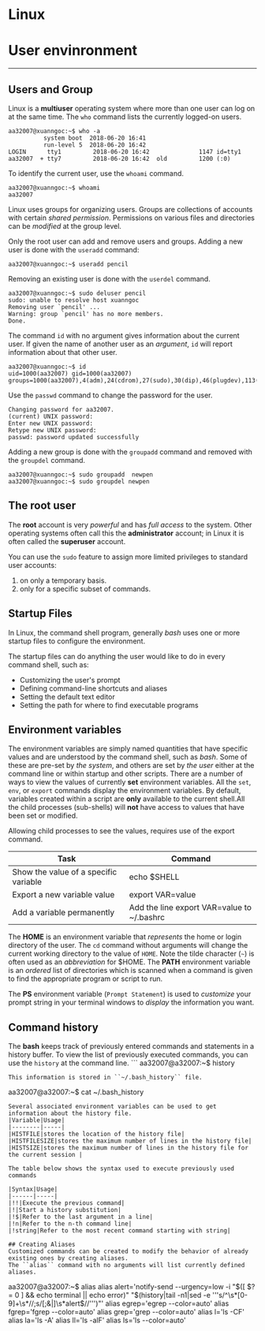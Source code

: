# Linux
# User envinronment  
 ---
 ## Users and Group 

 Linux is a __multiuser__ operating system where more than one user can log on at the same time.
 The `who` command lists the currently logged-on users.
 ```
 aa32007@xuanngoc:~$ who -a
           system boot  2018-06-20 16:41
           run-level 5  2018-06-20 16:42
LOGIN      tty1         2018-06-20 16:42              1147 id=tty1
aa32007  + tty7         2018-06-20 16:42  old         1200 (:0)

 ```
 To identify the current user, use the `whoami` command.
 ```
aa32007@xuanngoc:~$ whoami
aa32007
 ```
Linux uses groups for organizing users. Groups are collections of accounts with certain _shared permission_. Permissions on various files and directories can be _modified_ at the group level.

Only the root user can add and remove users and groups.
Adding a new user is done with the ``useradd`` command: 
```
aa32007@xuanngoc:~$ useradd pencil
```
Removing an existing user is done with the ``userdel`` command.
```
aa32007@xuanngoc:~$ sudo deluser pencil
sudo: unable to resolve host xuanngoc
Removing user `pencil' ...
Warning: group `pencil' has no more members.
Done.

```
The command ``id`` with no argument gives information about the current user. If given the name of another user as an _argument_, ``id`` will report information about that other user.
```
aa32007@xuanngoc:~$ id
uid=1000(aa32007) gid=1000(aa32007) groups=1000(aa32007),4(adm),24(cdrom),27(sudo),30(dip),46(plugdev),113(lpadmin),128(sambashare)
```
Use the ``passwd`` command to change the password for the user.
```
Changing password for aa32007.
(current) UNIX password: 
Enter new UNIX password: 
Retype new UNIX password:
passwd: password updated successfully

```
Adding a new group is done with the ``groupadd`` command and removed with the ``groupdel`` command.

```
aa32007@xuanngoc:~$ sudo groupadd  newpen
aa32007@xuanngoc:~$ sudo groupdel newpen
```

## The root user

The __root__ account is very _powerful_ and has _full access_ to the system. Other operating systems often call this the __administrator__ account; in Linux it is often called the __superuser__ account.

You can use the ``sudo`` feature to assign more limited privileges to standard user accounts:
  1. on only a temporary basis.
  2. only for a specific subset of commands.

## Startup Files
In Linux, the command shell program, generally _bash_ uses one or more startup files to configure the environment.

 The startup files can do anything the user would like to do in every command shell, such as:
 + Customizing the user's prompt
 + Defining command-line shortcuts and aliases
 + Setting the default text editor
 + Setting the path for where to find executable programs

 ## Environment variables 
The environment variables are simply named quantities that have specific values and are understood by the command shell, such as _bash_.
Some of these are pre-set by _the system_, and others are set by _the user_ either at the command line or within startup and other scripts.
There are a number of ways to view the values of currently __set__ environment variables. All the ``set``, ``env``, or ``export`` commands display the environment variables.
By default, variables created within a script are __only__ available to the current shell.All the child processes (sub-shells) will __not__ have access to values that have been set or modified.

 Allowing child processes to see the values, requires use of the export command.
 
|Task|Command|
|----|-------|
|Show the value of a specific variable|echo $SHELL|
|Export a new variable value|export VAR=value|
|Add a variable permanently|Add the line export VAR=value to ~/.bashrc|

The __HOME__ is an environment variable that _represents_ the home or login directory of the user. The ``cd`` command without arguments will change the current working directory to the value of ``HOME``. Note the tilde character (``~``) is often used as an _abbreviation_ for $HOME.
The __PATH__ environment variable is an _ordered_ list of directories which is scanned when a command is given to find the appropriate program or script to run.

The __PS__ environment variable (``Prompt Statement``) is used to _customize_ your prompt string in your terminal windows to _display_ the information you want.

## Command history 
The __bash__ keeps track of previously entered commands and statements in a history buffer.
To view the list of previously executed commands, you can use the ``history`` at the command line. ``` aa32007@a32007:~$ history
```
This information is stored in ``~/.bash_history`` file.
 ```
aa32007@a32007:~$ cat ~/.bash_history
```
Several associated environment variables can be used to get information about the history file.
|Variable|Usage|
|--------|-----|
|HISTFILE|stores the location of the history file|
|HISTFILESIZE|stores the maximum number of lines in the history file|
|HISTSIZE|stores the maximum number of lines in the history file for the current session |

The table below shows the syntax used to execute previously used commands

|Syntax|Usage|
|------|-----|
|!!|Execute the previous command|
|!|Start a history substitution|
|!$|Refer to the last argument in a line|
|!n|Refer to the n-th command line|
|!string|Refer to the most recent command starting with string|

## Creating Aliases
Customized commands can be created to modify the behavior of already existing ones by creating aliases.
The ``alias`` command with no arguments will list currently defined aliases.
```
aa32007@a32007:~$ alias
alias alert='notify-send --urgency=low -i "$([ $? = 0 ] && echo terminal || echo error)" "$(history|tail -n1|sed -e '\''s/^\s*[0-9]\+\s*//;s/[;&|]\s*alert$//'\'')"'
alias egrep='egrep --color=auto'
alias fgrep='fgrep --color=auto'
alias grep='grep --color=auto'
alias l='ls -CF'
alias la='ls -A'
alias ll='ls -alF'
alias ls='ls --color=auto'
```